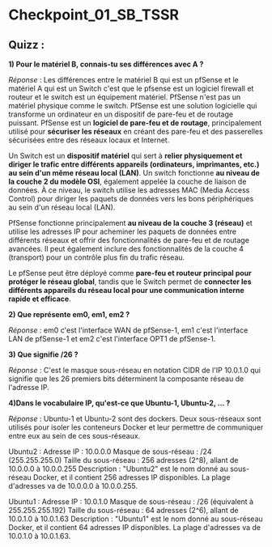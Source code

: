 # Checkpoint_01_SB_TSSR

## **Quizz** :

**1) Pour le matériel B, connais-tu ses différences avec A ?**  

_Réponse_ : Les différences entre le matériel B qui est un pfSense et le matériel A qui est un Switch c'est que le pfsense est un logiciel firewall et routeur et le switch est un équipement matériel. PfSense n'est pas un matériel physique comme le switch. PfSense est une solution logicielle qui transforme un ordinateur en un dispositif de pare-feu et de routage puissant. PfSense est un **logiciel de pare-feu et de routage**, principalement utilisé pour **sécuriser les réseaux** en créant des pare-feu et des passerelles sécurisées entre des réseaux locaux et Internet.

Un Switch est un **dispositif matériel** qui sert à **relier physiquement et diriger le trafic entre différents appareils (ordinateurs, imprimantes, etc.) au sein d'un même réseau local (LAN)**. Un switch fonctionne **au niveau de la couche 2 du modèle OSI**, également appelée la couche de liaison de données. À ce niveau, le switch utilise les adresses MAC (Media Access Control) pour diriger les paquets de données vers les bons périphériques au sein d'un réseau local (LAN).

PfSense fonctionne principalement **au niveau de la couche 3 (réseau)** et utilise les adresses IP pour acheminer les paquets de données entre différents réseaux et offrir des fonctionnalités de pare-feu et de routage avancées. Il peut également inclure des fonctionnalités de la couche 4 (transport) pour un contrôle plus fin du trafic réseau.

Le pfSense peut être déployé comme **pare-feu et routeur principal pour protéger le réseau global**, tandis que le Switch permet de **connecter les différents appareils du réseau local pour une communication interne rapide et efficace**.

**2) Que représente em0, em1, em2 ?**

_Réponse_ : em0 c'est l'interface WAN de pfSense-1, em1 c'est l'interface LAN de pfSense-1 et em2 c'est l'interface OPT1 de pfSense-1.

**3) Que signifie /26 ?**

_Réponse_ : C'est le masque sous-réseau en notation CIDR de l'IP 10.0.1.0 qui signifie que les 26 premiers bits déterminent la composante réseau de l'adresse IP.

**4)Dans le vocabulaire IP, qu'est-ce que Ubuntu-1, Ubuntu-2, ... ?**

_Réponse_ : Ubuntu-1 et Ubuntu-2 sont des dockers. Deux sous-réseaux sont utilisés pour isoler les conteneurs Docker et leur permettre de communiquer entre eux au sein de ces sous-réseaux.

Ubuntu2 :
Adresse IP : 10.0.0.0
Masque de sous-réseau : /24 (255.255.255.0)
Taille du sous-réseau : 256 adresses (2^8), allant de 10.0.0.0 à 10.0.0.255
Description : "Ubuntu2" est le nom donné au sous-réseau Docker, et il contient 256 adresses IP disponibles. La plage d'adresses va de 10.0.0.0 à 10.0.0.255.

Ubuntu1 :
Adresse IP : 10.0.1.0
Masque de sous-réseau : /26 (équivalent à 255.255.255.192)
Taille du sous-réseau : 64 adresses (2^6), allant de 10.0.1.0 à 10.0.1.63
Description : "Ubuntu1" est le nom donné au sous-réseau Docker, et il contient 64 adresses IP disponibles. La plage d'adresses va de 10.0.1.0 à 10.0.1.63.
